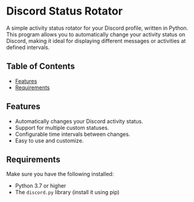 # Discord Status Rotator

A simple activity status rotator for your Discord profile, written in Python. This program allows you to automatically change your activity status on Discord, making it ideal for displaying different messages or activities at defined intervals.

## Table of Contents

- [Features](#features)
- [Requirements](#requirements)

## Features

- Automatically changes your Discord activity status.
- Support for multiple custom statuses.
- Configurable time intervals between changes.
- Easy to use and customize.

## Requirements

Make sure you have the following installed:

- Python 3.7 or higher
- The `discord.py` library (install it using pip)
